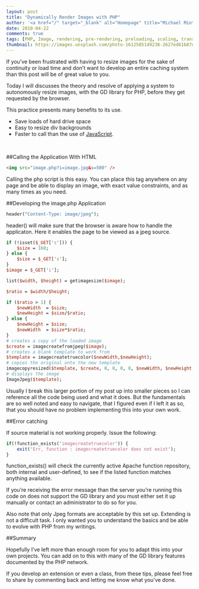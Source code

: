 ```yaml
---
layout: post
title: "Dynamically Render Images with PHP"
author: '<a href="/" target="_blank" alt="Homepage" title="Michael Minter">Michael Minter</a>'
date: 2010-04-22
comments: true
tags: [PHP, Image, rendering, pre-rendering, preloading, scaling, transforming, modification, manipulation]
thumbnail: https://images.unsplash.com/photo-1612585149238-2627ed61b87d?w=500&auto=format&fit=crop&q=60&ixlib=rb-4.0.3&ixid=M3wxMjA3fDB8MHxzZWFyY2h8Mjh8fHByaXNtfGVufDB8MHwwfHx8Mg%3D%3D
---
```


If you’ve been frustrated with having to resize images for the sake of continuity or load time and don’t want to develop an entire caching system than this post will be of great value to you.

<!--more-->

Today I will discusses the theory and resolve of applying a system to autonomously resize images, with the GD library for PHP, before they get requested by the browser.

This practice presents many benefits to its use.

* Save loads of hard drive space
* Easy to resize div backgrounds
* Faster to call than the use of [JavaScript](/blog/server-vs-client).

<br style="clear:both;" />

##Calling the Application With HTML

``` html
<img src="image.php?i=image.jpg&s=500" />
```

Calling the php script is this easy. You can place this tag anywhere on any page and be able to display an image, with exact value constraints, and as many times as you need.

##Developing the image.php Application

``` perl
header("Content-Type: image/jpeg");
```

header() will make sure that the browser is aware how to handle the applicaton. Here it enables the page to be viewed as a jpeg source.

``` perl
if (!isset($_GET['s'])) {
    $size = 160;
} else {
    $size = $_GET['s'];
}
$image = $_GET['i'];

list($width, $height) = getimagesize($image);

$ratio = $width/$height;

if ($ratio > 1) {
    $newWidth  = $size;
    $newHeight = $size/$ratio;
} else {
    $newHeight = $size;
    $newWidth  = $size*$ratio;
}
# creates a copy of the loaded image
$create = imagecreatefromjpeg($image);
# creates a blank template to work from
$template = imagecreatetruecolor($newWidth,$newHeight);
# copies the original onto the new template
imagecopyresized($template, $create, 0, 0, 0, 0, $newWidth, $newHeight, $width, $height);
# displays the image
ImageJpeg($template);
```

Usually I break this larger portion of my post up into smaller pieces so I can reference all the code being used and what it does. But the fundamentals are so well noted and easy to navigate, that I figured even if I left it as so, that you should have no problem implementing this into your own work.

##Error catching

If source material is not working properly. Issue the following:

``` perl
if(!function_exists('imagecreatetruecolor')) {
    exit('Err, function : imagecreatetruecolor does not exist');
}
```

function_exists() will check the currently active Apache function repository, both internal and user-defined, to see if the listed function matches anything available.

If you’re receiving the error message than the server you’re running this code on does not support the GD library and you must either set it up manually or contact an administrator to do so for you.

Also note that only Jpeg formats are acceptable by this set up. Extending is not a difficult task. I only wanted you to understand the basics and be able to evolve with PHP from my writings.

##Summary

Hopefully I’ve left more than enough room for you to adapt this into your own projects. You can add on to this with many of the GD library features documented by the PHP network.

If you develop an extension or even a class, from these tips, please feel free to share by commenting back and letting me know what you’ve done.
